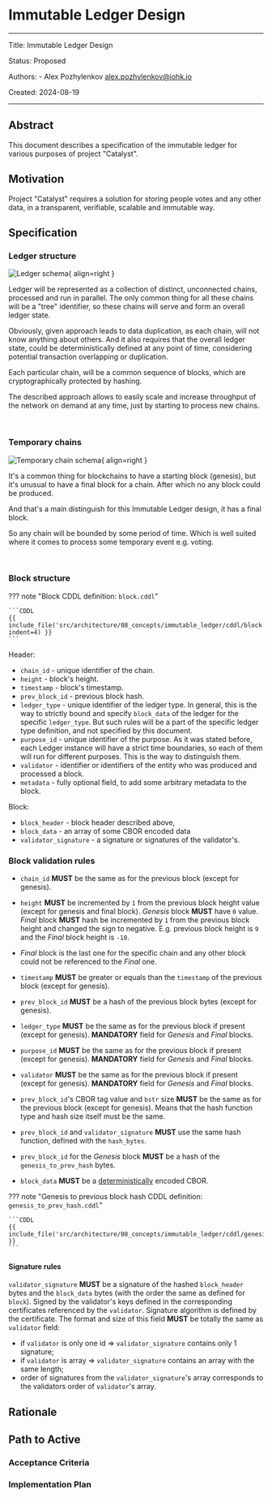 # Immutable Ledger Design

---

Title: Immutable Ledger Design

Status: Proposed

Authors:
    - Alex Pozhylenkov <alex.pozhylenkov@iohk.io>

Created: 2024-08-19

---

## Abstract

This document describes a specification of the immutable ledger for various purposes of project "Catalyst".

## Motivation

Project "Catalyst" requires a solution for storing people votes and any other data,
in a transparent, verifiable, scalable and immutable way.

## Specification

### Ledger structure

![Ledger schema](images/ledger_schema.svg){ align=right }

Ledger will be represented as a collection of distinct, unconnected chains,
processed and run in parallel.
The only common thing for all these chains will be a "tree" identifier,
so these chains will serve and form an overall ledger state.

Obviously, given approach leads to data duplication,
as each chain, will not know anything about others.
And it also requires that the overall ledger state,
could be deterministically defined at any point of time,
considering potential transaction overlapping or duplication.

Each particular chain, will be a common sequence of blocks,
which are cryptographically protected by hashing.

The described approach allows to easily scale and increase throughput of the network on demand at any time,
just by starting to process new chains.
<!-- markdownlint-disable no-inline-html -->
<br clear="right"/>
<!-- markdownlint-enable no-inline-html -->

### Temporary chains

![Temporary chain schema](images/temporary_chain.svg){ align=right }

It's a common thing for blockchains to have a starting block (genesis),
but it's unusual to have a final block for a chain.
After which no any block could be produced.

And that's a main distinguish for this Immutable Ledger design,
it has a final block.

So any chain will be bounded by some period of time.
Which is well suited where it comes to process some temporary event e.g. voting.
<!-- markdownlint-disable no-inline-html -->
<br clear="right"/>
<!-- markdownlint-enable no-inline-html -->

### Block structure

<!-- markdownlint-disable max-one-sentence-per-line code-block-style -->
??? note "Block CDDL definition: `block.cddl`"

    ```CDDL
    {{ include_file('src/architecture/08_concepts/immutable_ledger/cddl/block.cddl', indent=4) }}
    ```
<!-- markdownlint-enable max-one-sentence-per-line code-block-style -->

Header:

* `chain_id` - unique identifier of the chain.
* `height` - block's height.
* `timestamp` - block's timestamp.
* `prev_block_id` - previous block hash.
* `ledger_type` - unique identifier of the ledger type.
  In general, this is the way to strictly bound and specify `block_data` of the ledger for the specific `ledger_type`.
  But such rules will be a part of the specific ledger type definition,
  and not specified by this document.
* `purpose_id` - unique identifier of the purpose.
  As it was stated before,
  each Ledger instance will have a strict time boundaries,
  so each of them will run for different purposes.
  This is the way to distinguish them.
* `validator` - identifier or identifiers of the entity who was produced and processed a block.
* `metadata` - fully optional field, to add some arbitrary metadata to the block.

Block:

* `block_header` - block header described above,
* `block_data` - an array of some CBOR encoded data
* `validator_signature` - a signature or signatures of the validator's.

### Block validation rules

* `chain_id` **MUST** be the same as for the previous block (except for genesis).
* `height` **MUST** be incremented by `1` from the previous block height value (except for genesis and final block).
  *Genesis* block **MUST** have `0` value.
  *Final* block **MUST** hash be incremented by `1` from the previous block height and changed the sign to negative.
  E.g. previous block height is `9` and the *Final* block height is `-10`.
* *Final* block is the last one for the specific chain and any other block could not be referenced to the *Final* one.

* `timestamp` **MUST** be greater or equals than the `timestamp` of the previous block (except for genesis).
* `prev_block_id` **MUST** be a hash of the previous block bytes (except for genesis).

* `ledger_type` **MUST** be the same as for the previous block if present (except for genesis).
  **MANDATORY** field for *Genesis* and *Final* blocks.
* `purpose_id` **MUST** be the same as for the previous block if present (except for genesis).
  **MANDATORY** field for *Genesis* and *Final* blocks.
* `validator` **MUST** be the same as for the previous block if present (except for genesis).
  **MANDATORY** field for *Genesis* and *Final* blocks.
* `prev_block_id`'s CBOR tag value and `bstr` size **MUST** be the same as for the previous block (except for genesis).
  Means that the hash function type and hash size itself must be the same.
* `prev_block_id` and `validator_signature` **MUST** use the same hash function, defined with the
  `hash_bytes`.

* `prev_block_id` for the *Genesis* block **MUST** be a hash of the `genesis_to_prev_hash` bytes.

* `block_data` **MUST** be a [deterministically][CBOR-deterministically-encoded] encoded CBOR.

<!-- markdownlint-disable max-one-sentence-per-line code-block-style -->
??? note "Genesis to previous block hash CDDL definition: `genesis_to_prev_hash.cddl`"

    ```CDDL
    {{ include_file('src/architecture/08_concepts/immutable_ledger/cddl/genesis_to_prev_hash.cddl',indent=4) }}
    ```
<!-- markdownlint-enable max-one-sentence-per-line code-block-style -->

#### Signature rules

`validator_signature`
**MUST** be a signature of the hashed `block_header` bytes and the `block_data` bytes
(with the order the same as defined for `block`).
Signed by the validator's keys defined in the corresponding certificates referenced by the `validator`.
Signature algorithm is defined by the certificate.
The format and size of this field **MUST** be totally the same as `validator` field:

* if `validator` is only one id => `validator_signature` contains only 1 signature;
* if `validator` is array => `validator_signature` contains an array with the same length;
* order of signatures from the `validator_signature`'s array corresponds to the validators order of `validator`'s array.

## Rationale

## Path to Active

### Acceptance Criteria
<!-- Describes what are the acceptance criteria whereby a proposal becomes 'Active' -->

### Implementation Plan
<!-- A plan to meet those criteria or `N/A` if an implementation plan is not applicable. -->

<!-- OPTIONAL SECTIONS: see CIP-0001 > Document > Structure table -->

[CBOR-deterministically-encoded]: https://datatracker.ietf.org/doc/html/rfc8949#name-deterministically-encoded-c
